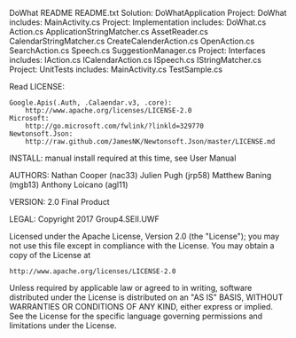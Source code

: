 DoWhat README
README.txt
Solution:  	DoWhatApplication
Project:  	DoWhat
includes:  	MainActivity.cs
Project:	Implementation
includes:	DoWhat.cs
		Action.cs
		ApplicationStringMatcher.cs
		AssetReader.cs
		CalendarStringMatcher.cs
		CreateCalenderAction.cs
		OpenAction.cs
		SearchAction.cs
		Speech.cs
		SuggestionManager.cs
Project:	Interfaces
includes:	IAction.cs
		ICalendarAction.cs
		ISpeech.cs
		IStringMatcher.cs
Project:	UnitTests
includes:	MainActivity.cs
		TestSample.cs

Read LICENSE:	

	Google.Apis(.Auth, .Calaendar.v3, .core): 
		http://www.apache.org/licenses/LICENSE-2.0
	Microsoft:
		http://go.microsoft.com/fwlink/?linkld=329770
	Newtonsoft.Json:
		http://raw.github.com/JamesNK/Newtonsoft.Json/master/LICENSE.md


INSTALL:	manual install required at this time, see User Manual

AUTHORS:	Nathan Cooper 	(nac33)
		Julien Pugh	(jrp58)
		Matthew Baning	(mgb13)
		Anthony Loicano	(agl11)
		
VERSION:	2.0 Final Product 

LEGAL:		Copyright 2017 Group4.SEII.UWF

Licensed under the Apache License, Version 2.0 (the "License");
you may not use this file except in compliance with the License.
You may obtain a copy of the License at

    http://www.apache.org/licenses/LICENSE-2.0

Unless required by applicable law or agreed to in writing, software
distributed under the License is distributed on an "AS IS" BASIS,
WITHOUT WARRANTIES OR CONDITIONS OF ANY KIND, either express or implied.
See the License for the specific language governing permissions and
limitations under the License.
